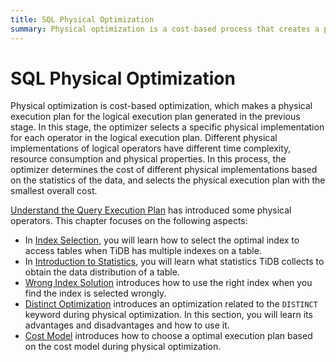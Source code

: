 ```yaml
---
title: SQL Physical Optimization
summary: Physical optimization is a cost-based process that creates a physical execution plan for the logical execution plan. The optimizer selects the best physical implementation for each operator based on data statistics, time complexity, and resource consumption. This includes index selection, statistics collection, using the right index, distinct keyword optimization, and cost model for optimal execution plan selection.
---
```


# SQL Physical Optimization

Physical optimization is cost-based optimization, which makes a physical execution plan for the logical execution plan generated in the previous stage. In this stage, the optimizer selects a specific physical implementation for each operator in the logical execution plan. Different physical implementations of logical operators have different time complexity, resource consumption and physical properties. In this process, the optimizer determines the cost of different physical implementations based on the statistics of the data, and selects the physical execution plan with the smallest overall cost.

[Understand the Query Execution Plan](/explain-overview.md) has introduced some physical operators. This chapter focuses on the following aspects:

- In [Index Selection](/choose-index.md), you will learn how to select the optimal index to access tables when TiDB has multiple indexes on a table.
- In [Introduction to Statistics](/statistics.md), you will learn what statistics TiDB collects to obtain the data distribution of a table.
- [Wrong Index Solution](/wrong-index-solution.md) introduces how to use the right index when you find the index is selected wrongly.
- [Distinct Optimization](/agg-distinct-optimization.md) introduces an optimization related to the `DISTINCT` keyword during physical optimization. In this section, you will learn its advantages and disadvantages and how to use it.
- [Cost Model](/cost-model.md) introduces how to choose a optimal execution plan based on the cost model during physical optimization.
